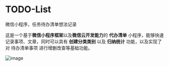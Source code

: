 # TODO-List
微信小程序，任务待办清单想法记录

这是一个基于**微信小程序框架**以及**微信云开发能力**的 **代办清单** 小程序，能够快速记录事项、文章，同时可以具有 **创建分类类别** 以及 **归纳统计** 功能，以及实现了对 待办清单事项 进行增删改查等基础功能。

![image](https://github.com/TaoRainLover/wechat_todoList_imgs/blob/master/index.PNG)

